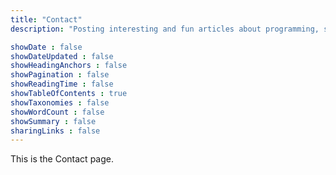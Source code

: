 ```yaml
---
title: "Contact"
description: "Posting interesting and fun articles about programming, software and cyber security topics."

showDate : false
showDateUpdated : false
showHeadingAnchors : false
showPagination : false
showReadingTime : false
showTableOfContents : true
showTaxonomies : false 
showWordCount : false
showSummary : false
sharingLinks : false
---
```


This is the Contact page.